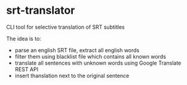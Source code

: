 # srt-translator
CLI tool for selective translation of SRT subtitles

The idea is to:
- parse an english SRT file, extract all english words
- filter them using blacklist file which contains all known words
- translate all sentences with unknown words using Google Translate REST API
- insert thanslation next to the original sentence 
